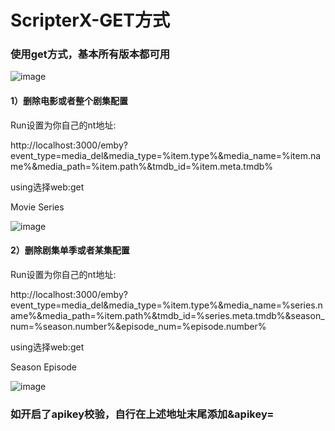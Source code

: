 # ScripterX-GET方式

### 使用get方式，基本所有版本都可用

![image](https://user-images.githubusercontent.com/54088512/228715789-51a01a10-9dc6-40f2-b8cd-fd6ccb5f6b24.png)

#### 1）删除电影或者整个剧集配置

Run设置为你自己的nt地址:

http://localhost:3000/emby?event_type=media_del&media_type=%item.type%&media_name=%item.name%&media_path=%item.path%&tmdb_id=%item.meta.tmdb%

using选择web:get

Movie Series

![image](https://user-images.githubusercontent.com/54088512/229737235-17dbf546-f6c5-4bae-b553-00d24e38e6f9.png)

#### 2）删除剧集单季或者某集配置

Run设置为你自己的nt地址:

http://localhost:3000/emby?event_type=media_del&media_type=%item.type%&media_name=%series.name%&media_path=%item.path%&tmdb_id=%series.meta.tmdb%&season_num=%season.number%&episode_num=%episode.number%

using选择web:get

Season Episode

![image](https://user-images.githubusercontent.com/54088512/229737295-2f87a699-a719-4790-9014-474079277033.png)

### 如开启了apikey校验，自行在上述地址末尾添加&apikey=
